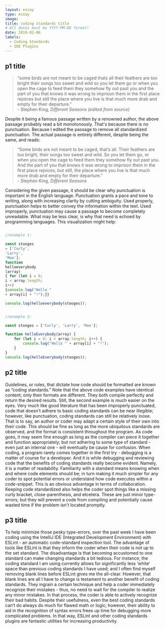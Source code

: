 ```yaml
---
layout: essay
type: essay
image: 
title: coding standards title
# All dates must be YYYY-MM-DD format!
date: 2019-02-06
labels:
  - Coding Standards
  - IDE Plugins
---
```




<h2>p1 title</h2>
<blockquote>“some birds are not meant to be caged thats all their feathers are too bright their songs too sweet and wild so you let them go or when you open the cage to feed them they somehow fly out past you and the part of you that knows it was wrong to imprison them in the first place rejoices but still the place where you live is that much more drab and empty for their departure.” <footer> - Stephen King, <i>Different Seasons (edited from source)</i></footer></blockquote>

Despite it being a famous passage written by a renowned author, the above passage probably read a bit monotonously.  That's because there is no punctuation.  Because I edited the passage to remove all standardized punctuation.  The actual passage is entirely different, despite being the same, and reads:

<blockquote>“Some birds are not meant to be caged, that’s all. Their feathers are too bright, their songs too sweet and wild. So you let them go, or when you open the cage to feed them they somehow fly out past you. And the part of you that knows it was wrong to imprison them in the first place rejoices, but still, the place where you live is that much more drab and empty for their departure.” <footer> - Stephen King, <i>Different Seasons</i></footer></blockquote>

Considering the given passage, it should be clear why punctuation is important in the English language.  Punctuation grants a pace and tone to writing, along with increasing clarity by cutting ambiguity.  Used properly, punctuation helps to better convey the information within the text.  Used improperly, punctuation may cause a passage to become completely unreadable.  What may be less clear, is why that need is echoed by programming languages.  This visualization might help:

```javascript

//example 1:

const stooges 
= ['Curly', 
'Larry', 
'Moe'];
function 
helloeverybody
(array) 
{ for (let i = 0; 
i < array.length; 
i++) 
{console.log("Hello " 
+ array[i] + "!");}}

console.log(helloeverybody(stooges));
```

```javascript

//example 2:

const stooges = ['Curly', 'Larry', 'Moe'];

function helloEverybody(array) {
    for (let i = 0; i < array.length; i++) {
        console.log("Hello " + array[i] + "!");
    }
}
console.log(helloEverybody(stooges));

```

<h2>p2 title</h2>
Guidelines, or rules, that dictate how code should be formatted are known as “coding standards.”  Note that the above code examples have identical content; only their formats are different.  They both compile perfectly and return the desired results.  Still, the second example is much easier on the eyes.  Very much like good literature that has been improperly punctuated, code that doesn’t adhere to basic coding standards can be near illegible; however, like punctuation, coding standards can still be relatively loose.  That is to say, an author or coder may adapt a certain style of their own into their code.  This should be fine as long as the more ubiquitous standards are observed, and the format is consistent throughout the program.  As code goes, it may seem fine enough as long as the compiler can piece it together and function appropriately; but not adhering to some type of standard - even just an internal one - will eventually be cause for confusion.  When coding, a program rarely comes together in the first try - debugging is a matter of course for a developer.  And it is while debugging and reviewing code that the benefits of coding standards really become evident.  Namely, it is a matter of readability.  Familiarity with a standard means knowing when and where code elements should be; in turn making it much simpler for any coder to spot potential errors or understand how code executes within a code-snippet.  This is an obvious advantage in terms of collaboration.  Keeping code standardized also helps the coder spot things like a missing curly bracket, close-parenthesis, and etcetera.  These are just minor type-errors; but they will prevent a code from compiling and potentially cause wasted time if the problem isn't located promptly.

<h2>p3 title</h2>
To help minimize those pesky type-errors, over the past week I have been coding using the IntelliJ IDE (Integrated Development Environment) with ESLint - an automatic code-standard inspection tool.  The advantage of tools like ESLint is that they inform the coder when their code is not up to the set standard.  The disadvantage is that becoming accustomed to one standard can make changing standards a bit tedious.  For instance, the coding standard I am using currently allows for significantly less ‘white’ space than previous coding standards I have used; and I often find myself removing blank lines before ESLint gives me the all-clear.  However, that blank lines are all I have to change is testament to another benefit of coding standards.  They ingrain a certain technique and help a coder immediately recognize their mistakes - thus, no need to wait for the compiler to realize any minor mistakes.  In that process, the coder is able to actively recognize their bad habits.  Despite their usefulness, even the best coding standards can’t do always do much for flawed math or logic; however, their ability to aid in the recognition of syntax errors frees up time for debugging more complicated problems.  In that way, ESLint and other coding standards plugins are fantastic utilities for increasing productivity.

